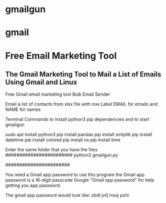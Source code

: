 # gmailgun
# gmail
# Free Email Marketing Tool

The Gmail Marketing Tool to Mail a List of Emails
Using Gmail and Linux
-------------------------------------------------

Free Gmail email marketing tool
Bulk Email Sender

Email a list of contacts from xlsx file 
with row Label EMAIL for emails
and NAME for names

Terminal Commands to install python3 
pip dependencies
and to start gmailgun

sudo apt install python3
pip install pandas 
pip install smtplib
pip install datetime
pip install colored
pip install os
pip install time

Enter the same folder that you have the files
########################
python3 gmailgun.py

#######################

You need a Gmail app password to use this program
the Gmail app password is a 16-digit passcode
Google "Gmail app password" for help
getting you app password.

The gmail app password would look like:
zbdl jvfj mssj psfx
